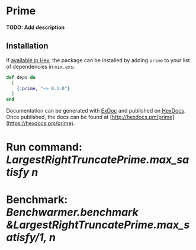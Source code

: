 # Prime

**TODO: Add description**

## Installation

If [available in Hex](https://hex.pm/docs/publish), the package can be installed
by adding `prime` to your list of dependencies in `mix.exs`:

```elixir
def deps do
  [
    {:prime, "~> 0.1.0"}
  ]
end
```

Documentation can be generated with [ExDoc](https://github.com/elixir-lang/ex_doc)
and published on [HexDocs](https://hexdocs.pm). Once published, the docs can
be found at [http://hexdocs.pm/prime](https://hexdocs.pm/prime).

# Run command: *LargestRightTruncatePrime.max_satisfy n*

# Benchmark: *Benchwarmer.benchmark &LargestRightTruncatePrime.max_satisfy/1, n*


